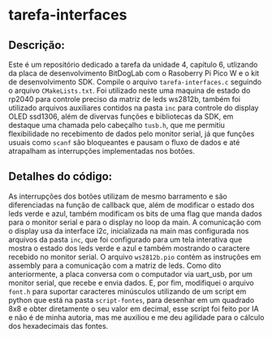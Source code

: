 # tarefa-interfaces
## Descrição:
  Este é um repositório dedicado a tarefa da unidade 4, capítulo 6, utlizando da placa de desenvolvimento BitDogLab com o Rasoberry Pi Pico W
e o kit de desenvolvimento SDK. Compile o arquivo `tarefa-interfaces.c` seguindo o arquivo `CMakeLists.txt`. Foi utilizado neste uma maquina de
estado do rp2040 para controle preciso da matriz de leds ws2812b, também foi utilizado arquivos auxiliares contidos na pasta `inc` para controle do display
OLED ssd1306, além de divervas funções e bibliotecas da SDK, em destaque uma chamada pelo cabeçalho `tusb.h`, que me permitiu flexibilidade no recebimento
de dados pelo monitor serial, já que funçôes usuais como `scanf` são bloqueantes e pausam o fluxo de dados e até atrapalham as interrupções implementadas
nos botões.
## Detalhes do código:
  As interrupções dos botões utilizam de mesmo barramento e são diferenciadas na função de callback que, além de modificar o estado dos leds verde e azul,
também modificam os bits de uma flag que manda dados para o monitor serial e para o display no loop da main. A comunicação com o display usa da interface i2c, inicializada
na main mas configurada nos arquivos da pasta `inc`, que foi configurado para um tela interativa que mostra o estado dos leds verde e azul e também mostrando o caractere
recebido no monitor serial. O arquivo `ws2812b.pio` contém as instruções em assembly para a comunicação com a matriz de leds. Como dito anteriormente, a placa conversa com o
computador via uart_usb, por um monitor serial, que recebe e envia dados. E, por fim, modifiquei o arquivo `font.h` para suportar caracteres minúsculos utilizando de um script
em python que está na pasta `script-fontes`, para desenhar em um quadrado 8x8 e obter diretamente o seu valor em decimal, esse script foi feito por IA e não é de minha
autoria, mas me auxiliou e me deu agilidade para o cálculo dos hexadecimais das fontes.
